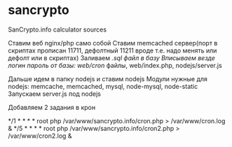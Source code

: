 sancrypto
=========

SanCrypto.info calculator sources

Ставим веб nginx/php само собой
Ставим memcached сервер(порт в скриптах прописан 11711, дефолтный 11211 вроде т.е. надо менять или дефолт или в скриптах)
Заливаем *.sql файл в базу
Вписываем везде логин пароль от базы: web/cron* файлы, web/index.php, nodejs/server.js
 
Дальше идем в папку nodejs и ставим nodejs
Модули нужные для nodejs: memcache, memcached, mysql, node-mysql, node-static
Запускаем server.js под nodejs
 
Добавляем 2 задания в крон 
 
*/1 * * * * root php /var/www/sancrypto.info/cron.php > /var/www/cron.log &
*/5 * * * * root php /var/www/sancrypto.info/cron2.php > /var/www/cron2.log &
